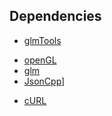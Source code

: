 ## Dependencies

* [glmTools](https://github.com/tangram-map/glmTools)
-	[openGL](http://www.opengl.org/)
- [glm](http://glm.g-truc.net/0.9.5/index.html)
- [JsonCpp](https://github.com/open-source-parsers/jsoncpp)]

* [cURL](http://curl.haxx.se/libcurl/)